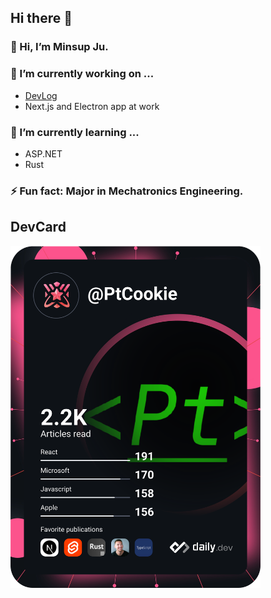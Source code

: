 ## Hi there 👋

### 👋 Hi, I’m Minsup Ju.

<!-- ### 📫 How to reach me: https://blog.ptcookie.dev/ -->

### 🔭 I’m currently working on ...

- [DevLog](https://blog.ptcookie.dev/)
- Next.js and Electron app at work

### 🌱 I’m currently learning ...

- ASP.NET
- Rust

<!-- ### 👯 I’m looking to collaborate on ... -->

### ⚡ Fun fact: Major in Mechatronics Engineering.

## DevCard

<a href="https://app.daily.dev/PtCookie">
  <img src="https://raw.githubusercontent.com/PtCookie/PtCookie/main/devcard.svg" width="400" alt="Minsup Ju's Dev Card"/>
</a>
